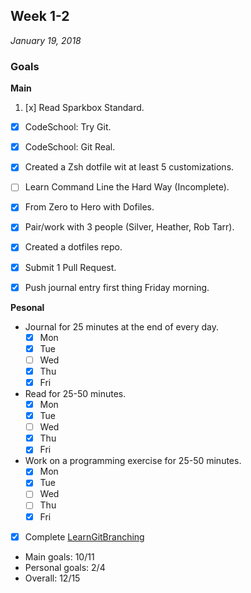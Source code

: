 ## Week 1-2
*January 19, 2018*

### Goals
**Main**
1. [x] Read Sparkbox Standard.

* [x] CodeSchool: Try Git.

* [x] CodeSchool: Git Real.

* [x] Created a Zsh dotfile wit at least 5 customizations.

* [ ] Learn Command Line the Hard Way (Incomplete).

* [x] From Zero to Hero with Dofiles.

* [x] Pair/work with 3 people (Silver, Heather, Rob Tarr).

* [x] Created a dotfiles repo.

* [x] Submit 1 Pull Request.

* [x] Push journal entry first thing Friday morning.

**Pesonal**
* Journal for 25 minutes at the end of every day.
  * [x] Mon
  * [x] Tue
  * [ ] Wed
  * [x] Thu
  * [x] Fri

* Read for 25-50 minutes.
  * [x] Mon
  * [x] Tue
  * [ ] Wed
  * [x] Thu
  * [x] Fri

* Work on a programming exercise for 25-50 minutes.
  * [x] Mon
  * [x] Tue
  * [ ] Wed
  * [ ] Thu
  * [x] Fri

* [x] Complete [LearnGitBranching](https://learngitbranching.js.org/)

* Main goals: 10/11
* Personal goals: 2/4
* Overall: 12/15